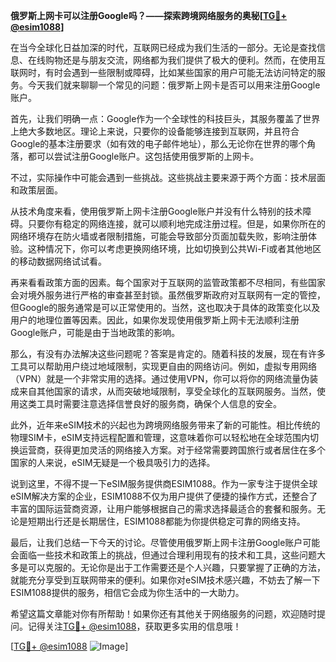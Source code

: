 **俄罗斯上网卡可以注册Google吗？——探索跨境网络服务的奥秘[[TG💪+ @esim1088](https://t.me/s/esim1088)]**

在当今全球化日益加深的时代，互联网已经成为我们生活的一部分。无论是查找信息、在线购物还是与朋友交流，网络都为我们提供了极大的便利。然而，在使用互联网时，有时会遇到一些限制或障碍，比如某些国家的用户可能无法访问特定的服务。今天我们就来聊聊一个常见的问题：俄罗斯上网卡是否可以用来注册Google账户。

首先，让我们明确一点：Google作为一个全球性的科技巨头，其服务覆盖了世界上绝大多数地区。理论上来说，只要你的设备能够连接到互联网，并且符合Google的基本注册要求（如有效的电子邮件地址），那么无论你在世界的哪个角落，都可以尝试注册Google账户。这包括使用俄罗斯的上网卡。

不过，实际操作中可能会遇到一些挑战。这些挑战主要来源于两个方面：技术层面和政策层面。

从技术角度来看，使用俄罗斯上网卡注册Google账户并没有什么特别的技术障碍。只要你有稳定的网络连接，就可以顺利地完成注册过程。但是，如果你所在的网络环境存在防火墙或者限制措施，可能会导致部分页面加载失败，影响注册体验。这种情况下，你可以考虑更换网络环境，比如切换到公共Wi-Fi或者其他地区的移动数据网络试试看。

再来看看政策方面的因素。每个国家对于互联网的监管政策都不尽相同，有些国家会对境外服务进行严格的审查甚至封锁。虽然俄罗斯政府对互联网有一定的管控，但Google的服务通常是可以正常使用的。当然，这也取决于具体的政策变化以及用户的地理位置等因素。因此，如果你发现使用俄罗斯上网卡无法顺利注册Google账户，可能是由于当地政策的影响。

那么，有没有办法解决这些问题呢？答案是肯定的。随着科技的发展，现在有许多工具可以帮助用户绕过地域限制，实现更自由的网络访问。例如，虚拟专用网络（VPN）就是一个非常实用的选择。通过使用VPN，你可以将你的网络流量伪装成来自其他国家的请求，从而突破地域限制，享受全球化的互联网服务。当然，使用这类工具时需要注意选择信誉良好的服务商，确保个人信息的安全。

此外，近年来eSIM技术的兴起也为跨境网络服务带来了新的可能性。相比传统的物理SIM卡，eSIM支持远程配置和管理，这意味着你可以轻松地在全球范围内切换运营商，获得更加灵活的网络接入方案。对于经常需要跨国旅行或者居住在多个国家的人来说，eSIM无疑是一个极具吸引力的选择。

说到这里，不得不提一下eSIM服务提供商ESIM1088。作为一家专注于提供全球eSIM解决方案的企业，ESIM1088不仅为用户提供了便捷的操作方式，还整合了丰富的国际运营商资源，让用户能够根据自己的需求选择最适合的套餐和服务。无论是短期出行还是长期居住，ESIM1088都能为你提供稳定可靠的网络支持。

最后，让我们总结一下今天的讨论。尽管使用俄罗斯上网卡注册Google账户可能会面临一些技术和政策上的挑战，但通过合理利用现有的技术和工具，这些问题大多是可以克服的。无论你是出于工作需要还是个人兴趣，只要掌握了正确的方法，就能充分享受到互联网带来的便利。如果你对eSIM技术感兴趣，不妨去了解一下ESIM1088提供的服务，相信它会成为你生活中的一大助力。

希望这篇文章能对你有所帮助！如果你还有其他关于网络服务的问题，欢迎随时提问。记得关注[TG💪+ @esim1088](https://t.me/s/esim1088)，获取更多实用的信息哦！

[[TG💪+ @esim1088](https://t.me/s/esim1088) ![Image](https://i.postimg.cc/4NQfJmqS/Snipaste-2025-05-13-00-14-12.png)]